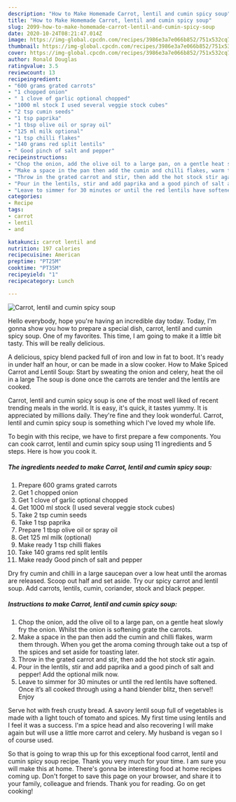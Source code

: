 ```yaml
---
description: "How to Make Homemade Carrot, lentil and cumin spicy soup"
title: "How to Make Homemade Carrot, lentil and cumin spicy soup"
slug: 2099-how-to-make-homemade-carrot-lentil-and-cumin-spicy-soup
date: 2020-10-24T08:21:47.014Z
image: https://img-global.cpcdn.com/recipes/3986e3a7e066b852/751x532cq70/carrot-lentil-and-cumin-spicy-soup-recipe-main-photo.jpg
thumbnail: https://img-global.cpcdn.com/recipes/3986e3a7e066b852/751x532cq70/carrot-lentil-and-cumin-spicy-soup-recipe-main-photo.jpg
cover: https://img-global.cpcdn.com/recipes/3986e3a7e066b852/751x532cq70/carrot-lentil-and-cumin-spicy-soup-recipe-main-photo.jpg
author: Ronald Douglas
ratingvalue: 3.5
reviewcount: 13
recipeingredient:
- "600 grams grated carrots"
- "1 chopped onion"
- " 1 clove of garlic optional chopped"
- "1000 ml stock I used several veggie stock cubes"
- "2 tsp cumin seeds"
- "1 tsp paprika"
- "1 tbsp olive oil or spray oil"
- "125 ml milk optional"
- "1 tsp chilli flakes"
- "140 grams red split lentils"
- " Good pinch of salt and pepper"
recipeinstructions:
- "Chop the onion, add the olive oil to a large pan, on a gentle heat slowly fry the onion. Whilst the onion is softening grate the carrots."
- "Make a space in the pan then add the cumin and chilli flakes, warm them through. When you get the aroma coming through take out a tsp of the spices and set aside for toasting later."
- "Throw in the grated carrot and stir, then add the hot stock stir again."
- "Pour in the lentils, stir and add paprika and a good pinch of salt and pepper! Add the optional milk now."
- "Leave to simmer for 30 minutes or until the red lentils have softened. Once it’s all cooked through using a hand blender blitz, then serve!! Enjoy"
categories:
- Recipe
tags:
- carrot
- lentil
- and

katakunci: carrot lentil and 
nutrition: 197 calories
recipecuisine: American
preptime: "PT25M"
cooktime: "PT35M"
recipeyield: "1"
recipecategory: Lunch

---
```



![Carrot, lentil and cumin spicy soup](https://img-global.cpcdn.com/recipes/3986e3a7e066b852/751x532cq70/carrot-lentil-and-cumin-spicy-soup-recipe-main-photo.jpg)

Hello everybody, hope you're having an incredible day today. Today, I'm gonna show you how to prepare a special dish, carrot, lentil and cumin spicy soup. One of my favorites. This time, I am going to make it a little bit tasty. This will be really delicious.

A delicious, spicy blend packed full of iron and low in fat to boot. It&#39;s ready in under half an hour, or can be made in a slow cooker. How to Make Spiced Carrot and Lentil Soup: Start by sweating the onion and celery, heat the oil in a large The soup is done once the carrots are tender and the lentils are cooked.

Carrot, lentil and cumin spicy soup is one of the most well liked of recent trending meals in the world. It is easy, it's quick, it tastes yummy. It is appreciated by millions daily. They're fine and they look wonderful. Carrot, lentil and cumin spicy soup is something which I've loved my whole life.


To begin with this recipe, we have to first prepare a few components. You can cook carrot, lentil and cumin spicy soup using 11 ingredients and 5 steps. Here is how you cook it.

<!--inarticleads1-->

##### The ingredients needed to make Carrot, lentil and cumin spicy soup:

1. Prepare 600 grams grated carrots
1. Get 1 chopped onion
1. Get  1 clove of garlic optional chopped
1. Get 1000 ml stock (I used several veggie stock cubes)
1. Take 2 tsp cumin seeds
1. Take 1 tsp paprika
1. Prepare 1 tbsp olive oil or spray oil
1. Get 125 ml milk (optional)
1. Make ready 1 tsp chilli flakes
1. Take 140 grams red split lentils
1. Make ready  Good pinch of salt and pepper


Dry fry cumin and chilli in a large saucepan over a low heat until the aromas are released. Scoop out half and set aside. Try our spicy carrot and lentil soup. Add carrots, lentils, cumin, coriander, stock and black pepper. 

<!--inarticleads2-->

##### Instructions to make Carrot, lentil and cumin spicy soup:

1. Chop the onion, add the olive oil to a large pan, on a gentle heat slowly fry the onion. Whilst the onion is softening grate the carrots.
1. Make a space in the pan then add the cumin and chilli flakes, warm them through. When you get the aroma coming through take out a tsp of the spices and set aside for toasting later.
1. Throw in the grated carrot and stir, then add the hot stock stir again.
1. Pour in the lentils, stir and add paprika and a good pinch of salt and pepper! Add the optional milk now.
1. Leave to simmer for 30 minutes or until the red lentils have softened. Once it’s all cooked through using a hand blender blitz, then serve!! Enjoy


Serve hot with fresh crusty bread. A savory lentil soup full of vegetables is made with a light touch of tomato and spices. My first time using lentils and I feel it was a success. I&#39;m a spice head and also recovering I will make again but will use a little more carrot and celery. My husband is vegan so I of course used. 

So that is going to wrap this up for this exceptional food carrot, lentil and cumin spicy soup recipe. Thank you very much for your time. I am sure you will make this at home. There's gonna be interesting food at home recipes coming up. Don't forget to save this page on your browser, and share it to your family, colleague and friends. Thank you for reading. Go on get cooking!
